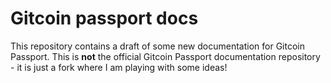 
# Gitcoin passport docs

This repository contains a draft of some new documentation for Gitcoin Passport.
This is **not** the official Gitcoin Passport documentation repository - it is just a fork where I am playing with some ideas!


